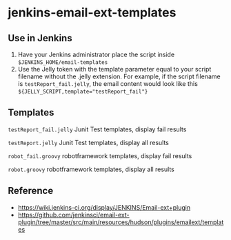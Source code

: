 # jenkins-email-ext-templates
## Use in Jenkins
1. Have your Jenkins administrator place the script inside `$JENKINS_HOME/email-templates`
2. Use the Jelly token with the template parameter equal to your script filename without the .jelly extension. For example, if the script filename is `testReport_fail.jelly`, the email content would look like this `${JELLY_SCRIPT,template="testReport_fail"}`

## Templates
`testReport_fail.jelly` Junit Test templates, display fail results

`testReport.jelly` Junit Test templates, display all results

`robot_fail.groovy` robotframework templates, display fail results

`robot.groovy` robotframework templates, display all results

## Reference
* https://wiki.jenkins-ci.org/display/JENKINS/Email-ext+plugin
* https://github.com/jenkinsci/email-ext-plugin/tree/master/src/main/resources/hudson/plugins/emailext/templates